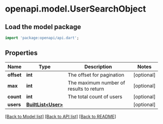 # openapi.model.UserSearchObject

## Load the model package
```dart
import 'package:openapi/api.dart';
```

## Properties
Name | Type | Description | Notes
------------ | ------------- | ------------- | -------------
**offset** | **int** | The offset for pagination | [optional] 
**max** | **int** | The maximum number of results to return | [optional] 
**count** | **int** | The total count of users | [optional] 
**users** | [**BuiltList&lt;User&gt;**](User.md) |  | [optional] 

[[Back to Model list]](../README.md#documentation-for-models) [[Back to API list]](../README.md#documentation-for-api-endpoints) [[Back to README]](../README.md)


